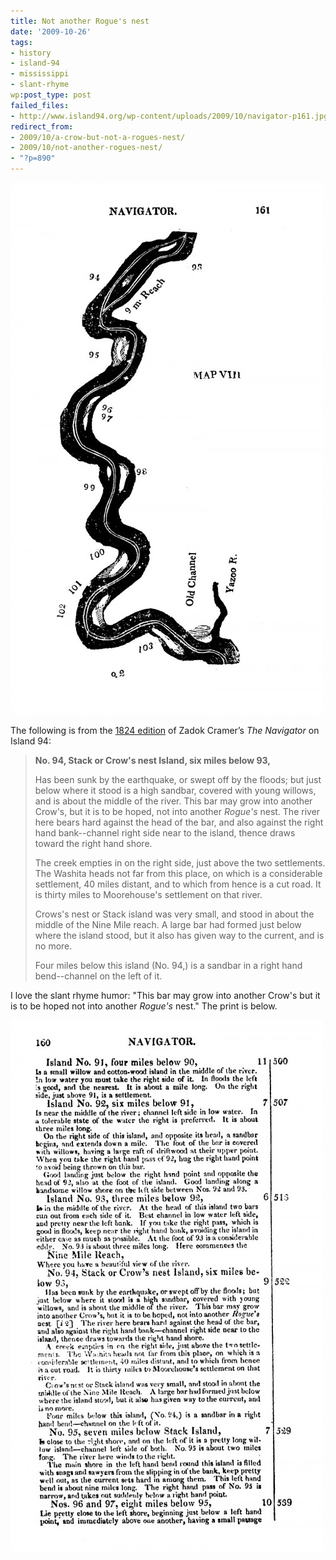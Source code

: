 ```yaml
---
title: Not another Rogue's nest
date: '2009-10-26'
tags:
- history
- island-94
- mississippi
- slant-rhyme
wp:post_type: post
failed_files:
- http://www.island94.org/wp-content/uploads/2009/10/navigator-p161.jpg
redirect_from:
- 2009/10/a-crow-but-not-a-rogues-nest/
- 2009/10/not-another-rogues-nest/
- "?p=890"
---
```


[ ![navigator-p161](/uploads/2009-10-26-Not-another-Rogues-nest/navigator-p161-500x851.jpg "navigator-p161") ](/uploads/2009-10-26-Not-another-Rogues-nest/navigator-p161.jpeg)

The following is from the [1824 edition](http://digital.library.pitt.edu/cgi-bin/t/text/pageviewer-idx?c=pitttext;cc=pitttext;rgn=full%20text;idno=00aft2763m;didno=00aft2763m;view=image;seq=162;node=00aft2763m%3A16;page=root;size=s;frm=frameset; ) of Zadok Cramer’s _The Navigator_ on Island 94:

> **No. 94, Stack or Crow's nest Island, six miles below 93,**
>
> Has been sunk by the earthquake, or swept off by the floods; but just below where it stood is a high sandbar, covered with young willows, and is about the middle of the river. This bar may grow into another Crow's, but it is to be hoped, not into another _Rogue's_ nest. The river here bears hard against the head of the bar, and also against the right hand bank--channel right side near to the island, thence draws toward the right hand shore.
>
> The creek empties in on the right side, just above the two settlements. The Washita heads not far from this place, on which is a considerable settlement, 40 miles distant, and to which from hence is a cut road. It is thirty miles to Moorehouse's settlement on that river.
>
> Crows's nest or Stack island was very small, and stood in about the middle of the Nine Mile reach. A large bar had formed just below where the island stood, but it also has given way to the current, and is no more.
>
> Four miles below this island (No. 94,) is a sandbar in a right hand bend--channel on the left of it.

I love the slant rhyme humor: "This bar may grow into another Crow's but it is to be hoped not into another _Rogue's_ nest." The print is below.

[ ![navigator-p160](/uploads/2009-10-26-Not-another-Rogues-nest/navigator-p160-500x851.jpg "navigator-p160") ](/uploads/2009-10-26-Not-another-Rogues-nest/navigator-p160.jpeg)
